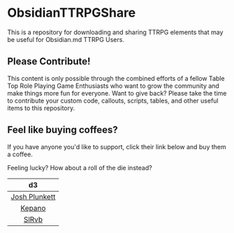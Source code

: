 # ObsidianTTRPGShare
This is a repository for downloading and sharing TTRPG elements that may be useful for Obsidian.md TTRPG Users.

## Please Contribute!
This content is only possible through the combined efforts of a fellow Table Top Role Playing Game Enthusiasts who want to grow the community and make things more fun for everyone. Want to give back? Please take the time to contribute your custom code, callouts, scripts, tables, and other useful items to this repository. 


## Feel like buying coffees? 
If you have anyone you'd like to support, click their link below and buy them a coffee. 

Feeling lucky? How about a roll of the die instead?

| d3 |
|:---:|
|[Josh Plunkett](https://www.patreon.com/join/JPlunkett?)|
|[Kepano](https://www.buymeacoffee.com/kepano)|
|[SlRvb](https://ko-fi.com/slrvb) |
